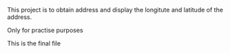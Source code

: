 This project is to obtain address and display the longitute and latitude of the address.

Only for practise purposes


This is the final file